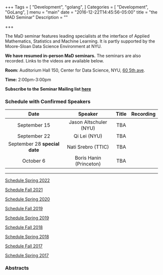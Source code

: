 +++
Tags = [
  "Development",
  "golang",
]
Categories = [
  "Development",
  "GoLang",
]
menu = "main"
date = "2016-12-22T14:45:56-05:00"
title = "the MAD Seminar"
Description = ""

+++

The MaD seminar features leading specialists at the interface
of Applied Mathematics, Statistics and Machine Learning. It is partly supported by the Moore-Sloan Data Science Environment at NYU.

**We have resumed in-person MaD seminars.** The seminars are also recorded. Links to the videos are available below.

**Room:** Auditorium Hall 150, Center for Data Science, NYU, [60 5th ave](https://www.google.com/maps/place/NYU+Center+for+Data+Science/@40.735016,-73.9969907,17z/data=!3m1!4b1!4m5!3m4!1s0x89c2599787834ad9:0x5dd8af15d9fbc8a3!8m2!3d40.735016!4d-73.994802).

**Time:** 2:00pm-3:00pm

**Subscribe to the Seminar Mailing list [here](http://cims.nyu.edu/mailman/listinfo/mad)**


### Schedule with Confirmed Speakers


| Date        | Speaker       | Title | Recording
|:-----------:|:-------------:|:-----------:|:-----------:|
| September 15  | Jason Altschuler (NYU) | TBA | |
| September 22 | Qi Lei (NYU) | TBA| |
| September 28 **special date** | Nati Srebro (TTIC) | TBA | |
| October 6 | Boris Hanin (Princeton) | TBA | |

---

[Schedule Spring 2022](https://mathsanddatanyu.github.io/website/seminar_spring2022/)

[Schedule Fall 2021](https://mathsanddatanyu.github.io/website/seminar_fall2021/)

[Schedule Spring 2020](https://mathsanddatanyu.github.io/website/seminar_spring2020/)

[Schedule Fall 2019](https://mathsanddatanyu.github.io/website/seminar_fall2019/)

[Schedule Spring 2019](https://mathsanddatanyu.github.io/website/seminar_spring2019/)

[Schedule Fall 2018](https://mathsanddatanyu.github.io/website/seminar_fall2018/)

[Schedule Spring 2018](https://mathsanddatanyu.github.io/website/seminar_spring2018/)

[Schedule Fall 2017](https://mathsanddatanyu.github.io/website/seminar_fall2017/)

[Schedule Spring 2017](https://mathsanddatanyu.github.io/website/seminar_spring2017/)

### Abstracts
